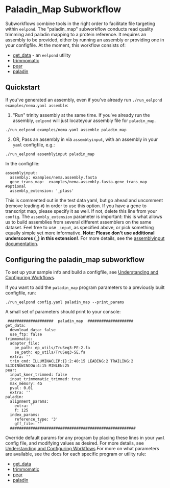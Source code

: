 # Paladin_Map Subworkflow

Subworkflows combine tools in the right order to facilitate file targeting within `eelpond`. The "paladin_map" subworkflow conducts read quality trimming and paladin mapping to a protein reference. It requires an assembly to be provided, either by running an assembly or providing one in your configfile. At the moment, this workflow consists of:
 
  - [get_data](get_data.md) - an `eelpond` utility
  - [trimmomatic](trimmomatic.md)
  - [pear](pear.md)
  - [paladin](paladin.md)


## Quickstart

If you've generated an assembly, even if you've already run `./run_eelpond examples/nema.yaml assemble`:

   1) "Run" trinity assembly at the same time. If you've already run the assembly, `eelpond` will just locateyour assembly file for `paladin_map`.
   
   ```
   ./run_eelpond examples/nema.yaml assemble paladin_map
   ```

   2) OR, Pass an assembly in via `assemblyinput`, with an assembly in your `yaml` configfile, e.g.:
   ```
   ./run_eelpond assemblyinput paladin_map
   ```

   In the configfile:

    assemblyinput:
      assembly: examples/nema.assembly.fasta
      gene_trans_map:  examples/nema.assembly.fasta.gene_trans_map #optional
      assembly_extension: '_plass'
    
    
This is commented out in the test data yaml, but go ahead and uncomment (remove leading `#`) in order to use this option. If you have a gene to transcript map, please specify it as well.   If not, delete this line from your `config`. The `assembly_extension` parameter is important: this is what allows us to build assemblies from several different assemblers on the same dataset. Feel free to use `_input`, as   specified above, or pick something equally simple yet more informative. **Note:
    Please don't use additional underscores (`_`) in this extension!**. For more details, see the [assemblyinput documentation](assemblyinput.md). 

## Configuring the paladin_map subworkflow 

To set up your sample info and build a configfile, see [Understanding and Configuring Workflows](configure.md).

If you want to add the `paladin_map` program parameters to a previously built configfile, run:
```
./run_eelpond config.yaml paladin_map --print_params
```

A small set of parameters should print to your console:

```
 ####################  paladin_map  ####################
get_data:
  download_data: false
  use_ftp: false
trimmomatic:
  adapter_file:
    pe_path: ep_utils/TruSeq3-PE-2.fa
    se_path: ep_utils/TruSeq3-SE.fa
  extra: ''
  trim_cmd: ILLUMINACLIP:{}:2:40:15 LEADING:2 TRAILING:2 SLIDINGWINDOW:4:15 MINLEN:25
pear:
  input_kmer_trimmed: false
  input_trimmomatic_trimmed: true
  max_memory: 4G
  pval: 0.01
  extra: ''
paladin:
  alignment_params:
    extra: ''
    f: 125
  index_params:
    reference_type: '3'
    gff_file: ''
  #######################################################
```

Override default params for any program by placing these lines in your `yaml` config file, and modifying values as desired. For more details, see [Understanding and Configuring Workflows](configure.md).For more on what parameters are available, see the docs for each specific program or utility rule:

  - [get_data](get_data.md)
  - [trimmomatic](trimmomatic.md)
  - [pear](pear.md)
  - [paladin](paladin_map.md)
